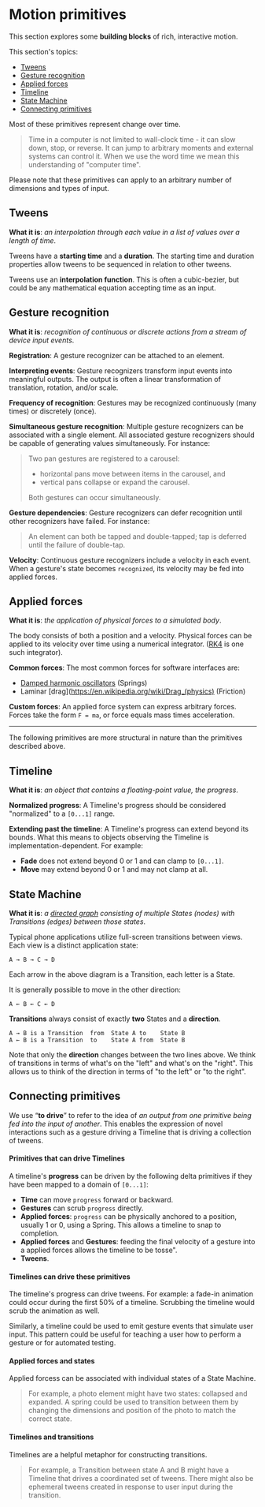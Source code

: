# Motion primitives

This section explores some **building blocks** of rich, interactive motion.

This section's topics:

- [Tweens](#tweens)
- [Gesture recognition](#gesture-recognition)
- [Applied forces](#applied-forces)
- [Timeline](#timeline)
- [State Machine](#state-machine)
- [Connecting primitives](#connecting-primitives)

Most of these primitives represent change over time.

> Time in a computer is not limited to wall-clock time - it can slow down, stop, or reverse. It can jump to arbitrary moments and external systems can control it. When we use the word time we mean this understanding of "computer time".

Please note that these primitives can apply to an arbitrary number of dimensions and types of input.

## Tweens

**What it is**: *an interpolation through each value in a list of values over a length of time*.

Tweens have a **starting time** and a **duration**. The starting time and duration properties allow tweens to be sequenced in relation to other tweens.

Tweens use an **interpolation function**. This is often a cubic-bezier, but could be any mathematical equation accepting time as an input.

## Gesture recognition

**What it is**: *recognition of continuous or discrete actions from a stream of device input events*.

**Registration**: A gesture recognizer can be attached to an element.

**Interpreting events**: Gesture recognizers transform input events into meaningful outputs. The output is often a linear transformation of translation, rotation, and/or scale.

**Frequency of recognition**: Gestures may be recognized continuously (many times) or discretely (once).

**Simultaneous gesture recognition**: Multiple gesture recognizers can be associated with a single element. All associated gesture recognizers should be capable of generating values simultaneously. For instance:

> Two pan gestures are registered to a carousel:
> 
> - horizontal pans move between items in the carousel, and
> - vertical pans collapse or expand the carousel.
> 
> Both gestures can occur simultaneously.

**Gesture dependencies**: Gesture recognizers can defer recognition until other
recognizers have failed. For instance:

> An element can both be tapped and double-tapped; tap is deferred until the failure of double-tap.

**Velocity**: Continuous gesture recognizers include a velocity in each event. When a gesture's state becomes `recognized`, its velocity may be fed into applied forces.

## Applied forces

**What it is**: *the application of physical forces to a simulated body*.

The body consists of both a position and a velocity. Physical forces can be applied to its velocity over time using a numerical integrator. ([RK4](https://en.wikipedia.org/wiki/Runge%E2%80%93Kutta_methods) is one such integrator).

**Common forces**: The most common forces for software interfaces are:

- [Damped harmonic oscillators](https://en.wikipedia.org/wiki/Harmonic_oscillator#Damped_harmonic_oscillator) (Springs)
- Laminar [drag](https://en.wikipedia.org/wiki/Drag_(physics) (Friction)

**Custom forces**: An applied force system can express arbitrary forces. Forces take the form `F = ma`, or force equals mass times acceleration.

---

The following primitives are more structural in nature than the primitives described above.

## Timeline

**What it is**: *an object that contains a floating-point value, the progress*.

**Normalized progress**: A Timeline's progress should be considered "normalized" to a `[0...1]` range.

**Extending past the timeline**: A Timeline's progress can extend beyond its bounds. What this means to objects observing the Timeline is implementation-dependent. For example:

- **Fade** does not extend beyond 0 or 1 and can clamp to `[0...1]`.
- **Move** may extend beyond 0 or 1 and may not clamp at all.

## State Machine

**What it is**: *a [directed graph](https://en.wikipedia.org/wiki/Directed_graph) consisting of multiple States (nodes) with Transitions (edges) between those states*.

Typical phone applications utilize full-screen transitions between views. Each view is a distinct application state:

    A → B → C → D

Each arrow in the above diagram is a Transition, each letter is a State.

It is generally possible to move in the other direction:

    A ← B ← C ← D

**Transitions** always consist of exactly **two** States and a **direction**.

    A → B is a Transition  from  State A to    State B
    A ← B is a Transition  to    State A from  State B

Note that only the **direction** changes between the two lines above. We think of transitions in terms of what's on the "left" and what's on the "right". This allows us to think of the direction in terms of "to the left" or "to the right".

## Connecting primitives

We use “**to drive**” to refer to the idea of *an output from one primitive being fed into the input of another*. This enables the expression of novel interactions such as a gesture driving a Timeline that is driving a collection of tweens.

#### Primitives that can drive Timelines

A timeline's **progress** can be driven by the following delta primitives if they have been mapped to a domain of `[0...1]`:

- **Time** can move `progress` forward or backward.
- **Gestures** can scrub `progress` directly.
- **Applied forces**: `progress` can be physically anchored to a position, usually 1 or 0, using a Spring. This allows a timeline to snap to completion.
- **Applied forces** and **Gestures**: feeding the final velocity of a gesture into a applied forces allows the timeline to be tosse".
- **Tweens**.

#### Timelines can drive these primitives

The timeline's progress can drive tweens. For example: a fade-in animation could occur during the first 50% of a timeline. Scrubbing the timeline would scrub the animation as well.

Similarly, a timeline could be used to emit gesture events that simulate user input.  This pattern could be useful for teaching a user how to perform a gesture or for automated testing. 

#### Applied forces and states

Applied forcess can be associated with individual states of a State Machine.

> For example, a photo element might have two states: collapsed and expanded. A spring could be used to transition between them by changing the dimensions and position of the photo to match the correct state.

#### Timelines and transitions

Timelines are a helpful metaphor for constructing transitions.

> For example, a Transition between state A and B might have a Timeline that drives a coordinated set of tweens. There might also be ephemeral tweens created in response to user input during the transition.

<!--

LGTM:
- appsforartists
- featherless
- larche
- markwei

-->
